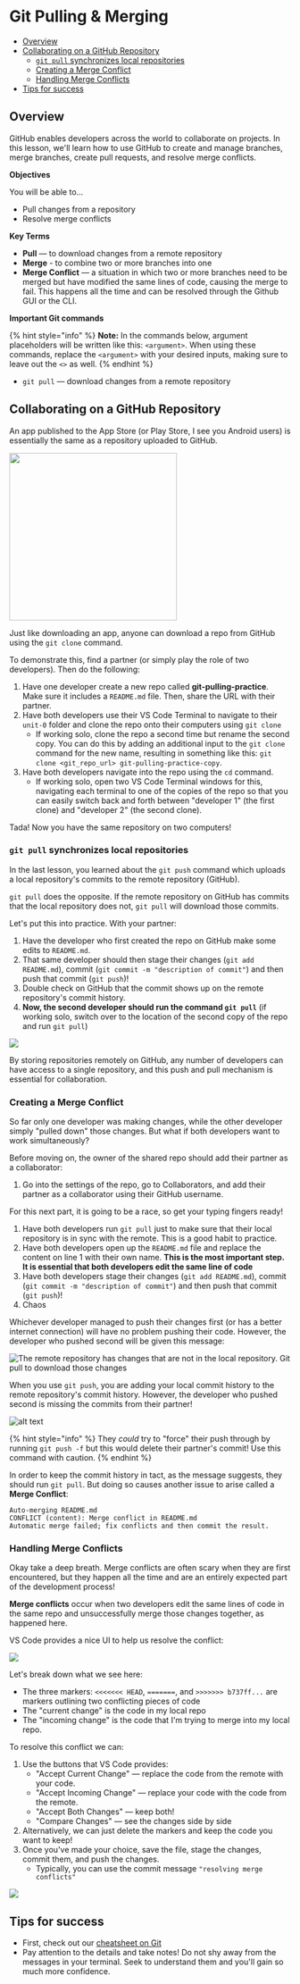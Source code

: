# Git Pulling & Merging

- [Overview](#overview)
- [Collaborating on a GitHub Repository](#collaborating-on-a-github-repository)
  - [`git pull` synchronizes local repositories](#git-pull-synchronizes-local-repositories)
  - [Creating a Merge Conflict](#creating-a-merge-conflict)
  - [Handling Merge Conflicts](#handling-merge-conflicts)
- [Tips for success](#tips-for-success)


<!-- ## Watch -->
<!-- {% embed url="" %} -->
<!-- 
## Slides

{% embed url="https://docs.google.com/presentation/d/1IA9kq0wCzPmeEfel3CwN-KiRev959AWaZ2xQnW0p1uo/embed?start=false&loop=false&delayms=3000" %} -->


## Overview

GitHub enables developers across the world to collaborate on projects. In this lesson, we'll learn how to use GitHub to create and manage branches, merge branches, create pull requests, and resolve merge conflicts.

**Objectives**

You will be able to…
* Pull changes from a repository
* Resolve merge conflicts

**Key Terms**

* **Pull** — to download changes from a remote repository
* **Merge** - to combine two or more branches into one
* **Merge Conflict** — a situation in which two or more branches need to be merged but have modified the same lines of code, causing the merge to fail. This happens all the time and can be resolved through the Github GUI or the CLI.


**Important Git commands**

{% hint style="info" %}
**Note:** In the commands below, argument placeholders will be written like this: `<argument>`. When using these commands, replace the `<argument>` with your desired inputs, making sure to leave out the `<>` as well.
{% endhint %}

* `git pull` — download changes from a remote repository
  
## Collaborating on a GitHub Repository

An app published to the App Store (or Play Store, I see you Android users) is essentially the same as a repository uploaded to GitHub.

<img src="./img/app-store.png" width="300">

Just like downloading an app, anyone can download a repo from GitHub using the `git clone` command.

To demonstrate this, find a partner (or simply play the role of two developers). Then do the following:

1. Have one developer create a new repo called **git-pulling-practice**. Make sure it includes a `README.md` file. Then, share the URL with their partner.
2. Have both developers use their VS Code Terminal to navigate to their `unit-0` folder and clone the repo onto their computers using `git clone`
   * If working solo, clone the repo a second time but rename the second copy. You can do this by adding an additional input to the `git clone` command for the new name, resulting in something like this: `git clone <git_repo_url> git-pulling-practice-copy`.
3. Have both developers navigate into the repo using the `cd` command.
   * If working solo, open two VS Code Terminal windows for this, navigating each terminal to one of the copies of the repo so that you can easily switch back and forth between "developer 1" (the first clone) and "developer 2" (the second clone). 

Tada! Now you have the same repository on two computers! 

### `git pull` synchronizes local repositories

In the last lesson, you learned about the `git push` command which uploads a local repository's commits to the remote repository (GitHub). 

`git pull` does the opposite. If the remote repository on GitHub has commits that the local repository does not, `git pull` will download those commits.


Let's put this into practice. With your partner:

1. Have the developer who first created the repo on GitHub make some edits to `README.md`.
2. That same developer should then stage their changes (`git add README.md`), commit (`git commit -m "description of commit"`) and then push that commit (`git push`)!
3. Double check on GitHub that the commit shows up on the remote repository's commit history.
4. **Now, the second developer should run the command `git pull`** (if working solo, switch over to the location of the second copy of the repo and run `git pull`)

![](./img/git-github-workflow.png)

By storing repositories remotely on GitHub, any number of developers can have access to a single repository, and this push and pull mechanism is essential for collaboration. 

### Creating a Merge Conflict

So far only one developer was making changes, while the other developer simply "pulled down" those changes. But what if both developers want to work simultaneously?

Before moving on, the owner of the shared repo should add their partner as a collaborator:
1. Go into the settings of the repo, go to Collaborators, and add their partner as a collaborator using their GitHub username. 

For this next part, it is going to be a race, so get your typing fingers ready!

1. Have both developers run `git pull` just to make sure that their local repository is in sync with the remote. This is a good habit to practice. 
2. Have both developers open up the `README.md` file and replace the content on line 1 with their own name. **This is the most important step. It is essential that both developers edit the same line of code**
3. Have both developers stage their changes (`git add README.md`), commit (`git commit -m "description of commit"`) and then push that commit (`git push`)!
4. Chaos

Whichever developer managed to push their changes first (or has a better internet connection) will have no problem pushing their code. However, the developer who pushed second will be given this message:

![The remote repository has changes that are not in the local repository. Git pull to download those changes](./img/failed-to-push.png)

When you use `git push`, you are adding your local commit history to the remote repository's commit history. However, the developer who pushed second is missing the commits from their partner! 

![alt text](./img/failed-to-push-diagram.png)

{% hint style="info" %}
They *could* try to "force" their push through by running `git push -f` but this would delete their partner's commit! Use this command with caution.
{% endhint %}

In order to keep the commit history in tact, as the message suggests, they should run `git pull`. But doing so causes another issue to arise called a **Merge Conflict**:

```
Auto-merging README.md
CONFLICT (content): Merge conflict in README.md
Automatic merge failed; fix conflicts and then commit the result.
```

### Handling Merge Conflicts

Okay take a deep breath. Merge conflicts are often scary when they are first encountered, but they happen all the time and are an entirely expected part of the development process!

**Merge conflicts** occur when two developers edit the same lines of code in the same repo and unsuccessfully merge those changes together, as happened here.

VS Code provides a nice UI to help us resolve the conflict:

![](./img/merge-conflict.png)

Let's break down what we see here:
* The three markers: `<<<<<<< HEAD`, `=======`, and `>>>>>>> b737ff...` are markers outlining two conflicting pieces of code
* The "current change" is the code in my local repo
* The "incoming change" is the code that I'm trying to merge into my local repo.

To resolve this conflict we can:
1. Use the buttons that VS Code provides:
   * "Accept Current Change" — replace the code from the remote with your code.
   * "Accept Incoming Change" — replace your code with the code from the remote.
   * "Accept Both Changes" — keep both!
   * "Compare Changes" — see the changes side by side
2. Alternatively, we can just delete the markers and keep the code you want to keep!
3. Once you've made your choice, save the file, stage the changes, commit them, and push the changes. 
   * Typically, you can use the commit message `"resolving merge conflicts"`

![](./img/resolving-merge-conflict.gif)

## Tips for success

* First, check out our [cheatsheet on Git](../cheatsheets/git-cheatsheet.md)
* Pay attention to the details and take notes! Do not shy away from the messages in your terminal. Seek to understand them and you'll gain so much more confidence.